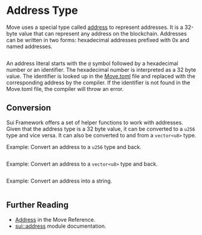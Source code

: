 # Address Type

<!--

Chapter: Basic Syntax
Goal: Introduce the address type
Notes:
    - a special type
    - named addresses via the Move.toml
    - address literals
    - 0x2 is 0x0000000...02

Links:
    - address concept
    - transaction context
    - Move.toml
    - your first move

 -->

Move uses a special type called [address](./../concepts/address) to represent addresses. It is a
32-byte value that can represent any address on the blockchain. Addresses can be written in two
forms: hexadecimal addresses prefixed with 0x and named addresses.

```move file=packages/samples/sources/move-basics/address.move live anchor=address_literal

```

An address literal starts with the `@` symbol followed by a hexadecimal number or an identifier. The
hexadecimal number is interpreted as a 32 byte value. The identifier is looked up in the
[Move.toml](./../concepts/manifest) file and replaced with the corresponding address by the
compiler. If the identifier is not found in the Move.toml file, the compiler will throw an error.

## Conversion

Sui Framework offers a set of helper functions to work with addresses. Given that the address type
is a 32 byte value, it can be converted to a `u256` type and vice versa. It can also be converted to
and from a `vector<u8>` type.

Example: Convert an address to a `u256` type and back.

```move file=packages/samples/sources/move-basics/address.move anchor=to_u256

```

Example: Convert an address to a `vector<u8>` type and back.

```move file=packages/samples/sources/move-basics/address.move anchor=to_bytes

```

Example: Convert an address into a string.

```move file=packages/samples/sources/move-basics/address.move anchor=to_string

```

## Further Reading

- [Address](./../../reference/primitive-types/address) in the Move Reference.
- [sui::address](https://docs.sui.io/references/framework/sui/address) module documentation.
